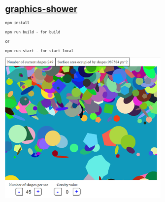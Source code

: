 # [graphics-shower](https://vitaliikravchyk.github.io/graphics-shower/index.html)

```
npm install
```
```
npm run build - for build
```
or
```
npm run start - for start local
```

![Example screenshot](assets/example_screenshot.PNG)
